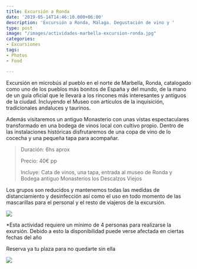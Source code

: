 ```yaml
---
title: Excursión a Ronda
date: '2019-05-14T14:46:10.000+06:00'
description: 'Excursión a Ronda, Málaga. Degustación de vino y '
type: post
image: "/images/actividades-marbella-excursion-ronda.jpg"
categories:
- Excursiones
tags:
- Photos
- Food

---
```

Excursión en microbús al pueblo en el norte de Marbella, Ronda, catalogado como uno de los pueblos más bonitos de España y del mundo, de la mano de un guía oficial que le llevará a los rincones más interesantes y antiguos de la ciudad. Incluyendo el Museo con artículos de la inquisición, tradicionales andaluces y taurinos.

Además visitaremos un antiguo Monasterio con unas vistas espectaculares transformado en una bodega de vinos local con cultivo propio. Dentro de las instalaciones históricas disfrutaremos de una copa de vino de lo cocecha y una pequeña tapa para acompañar.

> Duración: 6hs aprox
>
> Precio: 40€ pp
>
> Incluye: Cata de vinos, una tapa, entrada al museo de Ronda y Bodega antiguo Monasterios los Descalzos Viejos

Los grupos son reducidos y mantenemos todas las medidas de distanciamiento y desinfección así como el uso en todo momento de las mascarillas para el personal y el resto de viajeros de la excursión.

![](/images/actividades-excursion-a-ronda.jpg)

\*Esta actividad requiere un mínimo de 4 personas para realizarse la exursión. Debido a esto la disponibilidad puede verse afectada en ciertas fechas del año

Reserva ya tu plaza para no quedarte sin ella

[![](/images/boton-reservar-actividades.png)](https://actividadesmarbella.typeform.com/to/nNnLC1YL "Reservar")
